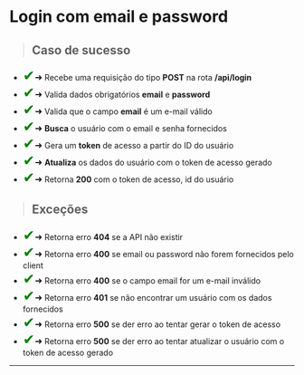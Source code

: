 
# Login com email e password

> ## Caso de sucesso

- <span style='font-size:25px; color: green;'>&#10004;</span><span style='font-size:16px;'>&#10140;</span> Recebe uma requisição do tipo **POST** na rota **/api/login**
- <span style='font-size:25px; color: green;'>&#10004;</span><span style='font-size:16px;'>&#10140;</span> Valida dados obrigatórios **email** e **password**
- <span style='font-size:25px; color: green;'>&#10004;</span><span style='font-size:16px;'>&#10140;</span> Valida que o campo **email** é um e-mail válido
- <span style='font-size:25px; color: green;'>&#10004;</span><span style='font-size:16px;'>&#10140;</span> **Busca** o usuário com o email e senha fornecidos
- <span style='font-size:25px; color: green;'>&#10004;</span><span style='font-size:16px;'>&#10140;</span> Gera um **token** de acesso a partir do ID do usuário
- <span style='font-size:25px; color: green;'>&#10004;</span><span style='font-size:16px;'>&#10140;</span> **Atualiza** os dados do usuário com o token de acesso gerado
- <span style='font-size:25px; color: green;'>&#10004;</span><span style='font-size:16px;'>&#10140;</span> Retorna **200** com o token de acesso, id do usuário

> ## Exceções

- <span style='font-size:25px; color: green;'>&#10004;</span><span style='font-size:16px;'>&#10140;</span> Retorna erro **404** se a API não existir
- <span style='font-size:25px; color: green;'>&#10004;</span><span style='font-size:16px;'>&#10140;</span> Retorna erro **400** se email ou password não forem fornecidos pelo client
- <span style='font-size:25px; color: green;'>&#10004;</span><span style='font-size:16px;'>&#10140;</span> Retorna erro **400** se o campo email for um e-mail inválido
- <span style='font-size:25px; color: green;'>&#10004;</span><span style='font-size:16px;'>&#10140;</span> Retorna erro **401** se não encontrar um usuário com os dados fornecidos
- <span style='font-size:25px; color: green;'>&#10004;</span><span style='font-size:16px;'>&#10140;</span> Retorna erro **500** se der erro ao tentar gerar o token de acesso
- <span style='font-size:25px; color: green;'>&#10004;</span><span style='font-size:16px;'>&#10140;</span> Retorna erro **500** se der erro ao tentar atualizar o usuário com o token de acesso gerado

-----------------------------------------------------------------------------------------------